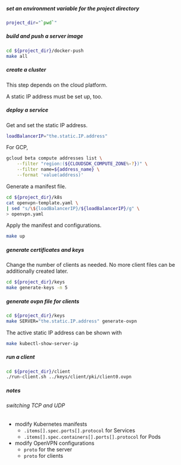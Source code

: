 ##### set an environment variable for the project directory

```bash
project_dir="`pwd`"
```

##### build and push a server image

```bash
cd ${project_dir}/docker-push
make all
```

##### create a cluster

This step depends on the cloud platform.

A static IP address must be set up, too.

##### deploy a service

Get and set the static IP address.

```bash
loadBalancerIP="the.static.IP.address"
```

For GCP,

```bash
gcloud beta compute addresses list \
    --filter "region:(${CLOUDSDK_COMPUTE_ZONE%-?})" \
    --filter name=${address_name} \
    --format 'value(address)'
```

Generate a manifest file.

```bash
cd ${project_dir}/k8s
cat openvpn-template.yaml \
| sed "s/\${loadBalancerIP}/${loadBalancerIP}/g" \
> openvpn.yaml
```

Apply the manifest and configurations.

```bash
make up
```

##### generate certificates and keys

Change the number of clients as needed.
No more client files can be additionally created later.

```bash
cd ${project_dir}/keys
make generate-keys -n 5
```

##### generate ovpn file for clients

```bash
cd ${project_dir}/keys
make SERVER="the.static.IP.address" generate-ovpn
```

The active static IP address can be shown with

```bash
make kubectl-show-server-ip
```

##### run a client

```bash
cd ${project_dir}/client
./run-client.sh ../keys/client/pki/client0.ovpn
```

##### notes
###### switching TCP and UDP

- modify Kubernetes manifests
    - `.items[].spec.ports[].protocol` for Services
    - `.items[].spec.containers[].ports[].protocol` for Pods
- modify OpenVPN configurations
    - `proto` for the server
    - `proto` for clients
